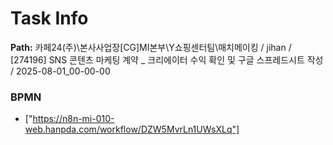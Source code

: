 # Task Info

**Path:** 카페24(주)\본사사업장\[CG]MI본부\Y쇼핑센터팀\매치메이킹 / jihan / [274196] SNS 콘텐츠 마케팅 계약 _ 크리에이터 수익 확인 및 구글 스프레드시트 작성 / 2025-08-01_00-00-00

### BPMN
- ["https://n8n-mi-010-web.hanpda.com/workflow/DZW5MvrLn1UWsXLq"]


